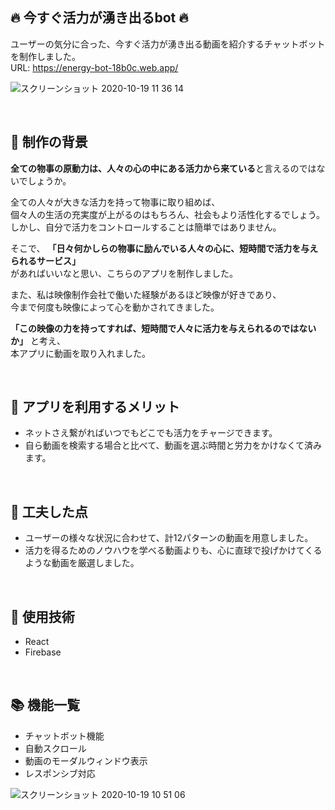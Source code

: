 ## :fire: 今すぐ活力が湧き出るbot :fire:
ユーザーの気分に合った、今すぐ活力が湧き出る動画を紹介するチャットボットを制作しました。  
URL: https://energy-bot-18b0c.web.app/

![スクリーンショット 2020-10-19 11 36 14](https://user-images.githubusercontent.com/67250685/96395440-9f302f80-11ff-11eb-86ef-7e4cfb5bdca5.jpg)

<br />

## :closed_book: 制作の背景
**全ての物事の原動力は、人々の心の中にある活力から来ている**と言えるのではないでしょうか。  

全ての人々が大きな活力を持って物事に取り組めば、  
個々人の生活の充実度が上がるのはもちろん、社会もより活性化するでしょう。  
しかし、自分で活力をコントロールすることは簡単ではありません。

そこで、
**「日々何かしらの物事に励んでいる人々の心に、短時間で活力を与えられるサービス」**  
があればいいなと思い、こちらのアプリを制作しました。

また、私は映像制作会社で働いた経験があるほど映像が好きであり、  
今まで何度も映像によって心を動かされてきました。

**「この映像の力を持ってすれば、短時間で人々に活力を与えられるのではないか」**
と考え、  
本アプリに動画を取り入れました。

<br />

## :green_book: アプリを利用するメリット

- ネットさえ繋がればいつでもどこでも活力をチャージできます。
- 自ら動画を検索する場合と比べて、動画を選ぶ時間と労力をかけなくて済みます。


<br />

## :blue_book: 工夫した点

- ユーザーの様々な状況に合わせて、計12パターンの動画を用意しました。
- 活力を得るためのノウハウを学べる動画よりも、心に直球で投げかけてくるような動画を厳選しました。

<br />

## :orange_book: 使用技術
- React
- Firebase

<br />

## :books: 機能一覧
- チャットボット機能
- 自動スクロール
- 動画のモーダルウィンドウ表示
- レスポンシブ対応

![スクリーンショット 2020-10-19 10 51 06](https://user-images.githubusercontent.com/67250685/96393074-19a98100-11f9-11eb-88de-d168c4c6427c.jpg)

